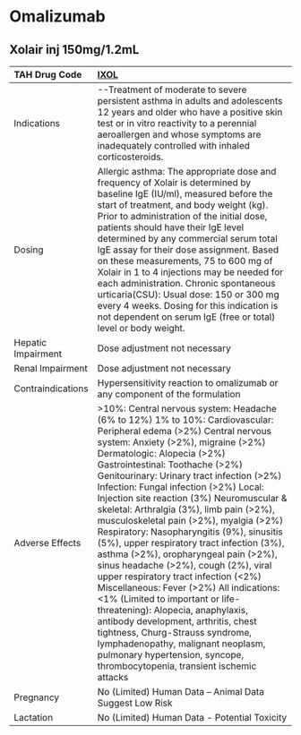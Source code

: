 # Omalizumab

## Xolair inj 150mg/1.2mL

| TAH Drug Code      | [**IXOL**](https://www.tahsda.org.tw/drugs/hissearch.php?drug_code=IXOL)                                                                                                                                                                                                                                                                                                                                                                                                                                                                                                                                                                                                                                                                                                                                                                                                                                                                                                              |
|:-------------------|:--------------------------------------------------------------------------------------------------------------------------------------------------------------------------------------------------------------------------------------------------------------------------------------------------------------------------------------------------------------------------------------------------------------------------------------------------------------------------------------------------------------------------------------------------------------------------------------------------------------------------------------------------------------------------------------------------------------------------------------------------------------------------------------------------------------------------------------------------------------------------------------------------------------------------------------------------------------------------------------|
| Indications        | --Treatment of moderate to severe persistent asthma in adults and adolescents 12 years and older who have a positive skin test or in vitro reactivity to a perennial aeroallergen and whose symptoms are inadequately controlled with inhaled corticosteroids.                                                                                                                                                                                                                                                                                                                                                                                                                                                                                                                                                                                                                                                                                                                        |
| Dosing             | Allergic asthma: The appropriate dose and frequency of Xolair is determined by baseline IgE (IU/ml), measured before the start of treatment, and body weight (kg). Prior to administration of the initial dose, patients should have their IgE level determined by any commercial serum total IgE assay for their dose assignment. Based on these measurements, 75 to 600 mg of Xolair in 1 to 4 injections may be needed for each administration. Chronic spontaneous urticaria(CSU): Usual dose: 150 or 300 mg every 4 weeks. Dosing for this indication is not dependent on serum IgE (free or total) level or body weight.                                                                                                                                                                                                                                                                                                                                                        |
| Hepatic Impairment | Dose adjustment not necessary                                                                                                                                                                                                                                                                                                                                                                                                                                                                                                                                                                                                                                                                                                                                                                                                                                                                                                                                                         |
| Renal Impairment   | Dose adjustment not necessary                                                                                                                                                                                                                                                                                                                                                                                                                                                                                                                                                                                                                                                                                                                                                                                                                                                                                                                                                         |
| Contraindications  | Hypersensitivity reaction to omalizumab or any component of the formulation                                                                                                                                                                                                                                                                                                                                                                                                                                                                                                                                                                                                                                                                                                                                                                                                                                                                                                           |
| Adverse Effects    | >10%: Central nervous system: Headache (6% to 12%) 1% to 10%: Cardiovascular: Peripheral edema (>2%) Central nervous system: Anxiety (>2%), migraine (>2%) Dermatologic: Alopecia (>2%) Gastrointestinal: Toothache (>2%) Genitourinary: Urinary tract infection (>2%) Infection: Fungal infection (>2%) Local: Injection site reaction (3%) Neuromuscular & skeletal: Arthralgia (3%), limb pain (>2%), musculoskeletal pain (>2%), myalgia (>2%) Respiratory: Nasopharyngitis (9%), sinusitis (5%), upper respiratory tract infection (3%), asthma (>2%), oropharyngeal pain (>2%), sinus headache (>2%), cough (2%), viral upper respiratory tract infection (<2%) Miscellaneous: Fever (>2%) All indications: <1% (Limited to important or life-threatening): Alopecia, anaphylaxis, antibody development, arthritis, chest tightness, Churg-Strauss syndrome, lymphadenopathy, malignant neoplasm, pulmonary hypertension, syncope, thrombocytopenia, transient ischemic attacks |
| Pregnancy          | No (Limited) Human Data – Animal Data Suggest Low Risk                                                                                                                                                                                                                                                                                                                                                                                                                                                                                                                                                                                                                                                                                                                                                                                                                                                                                                                                |
| Lactation          | No (Limited) Human Data - Potential Toxicity                                                                                                                                                                                                                                                                                                                                                                                                                                                                                                                                                                                                                                                                                                                                                                                                                                                                                                                                          |


